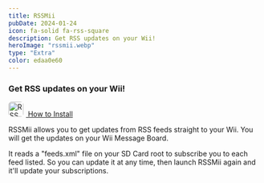 ```yaml
---
title: RSSMii
pubDate: 2024-01-24
icon: fa-solid fa-rss-square
description: Get RSS updates on your Wii!
heroImage: "rssmii.webp"
type: "Extra"
color: edaa0e60
---
```


### Get RSS updates on your Wii!

<a href="https://wii.hacks.guide/rssmii" class="btn btn-success" style="margin-top:5px; width:100%;"><img src="https://www.rc24.xyz/images/rssmii/rssmii.webp" alt="RSSMii" style="border-radius:6px; margin-right:5px;" height="30px"> How to Install</a>


RSSMii allows you to get updates from RSS feeds straight to your Wii. You will get the updates on your Wii Message Board.

It reads a "feeds.xml" file on your SD Card root to subscribe you to each feed listed. So you can update it at any time, then launch RSSMii again and it'll update your subscriptions.


